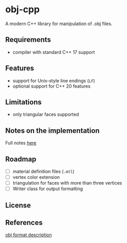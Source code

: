 # obj-cpp
A modern C++ library for manipulation of .obj files.

## Requirements
- compiler with standard C++ 17 support

## Features
- support for Unix-style line endings (`LF`)
- optional support for C++ 20 features

## Limitations
- only triangular faces supported

## Notes on the implementation
Full notes [here](notes.md)

## Roadmap
- [ ] material definition files (`.mtl`)
- [ ] vertex color extension
- [ ] triangulation for faces with more than three vertices
- [ ] Writer class for output formatting

## License

## References
[obj format description](http://paulbourke.net/dataformats/obj/)